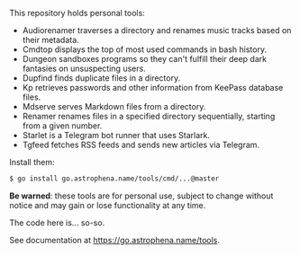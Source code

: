 <!-- Generated by devtools/gen/readme.go; DO NOT EDIT. -->

This repository holds personal tools:

- Audiorenamer traverses a directory and renames music tracks based on their metadata.
- Cmdtop displays the top of most used commands in bash history.
- Dungeon sandboxes programs so they can't fulfill their deep dark fantasies on unsuspecting users.
- Dupfind finds duplicate files in a directory.
- Kp retrieves passwords and other information from KeePass database files.
- Mdserve serves Markdown files from a directory.
- Renamer renames files in a specified directory sequentially, starting from a given number.
- Starlet is a Telegram bot runner that uses Starlark.
- Tgfeed fetches RSS feeds and sends new articles via Telegram.

Install them:

```sh
$ go install go.astrophena.name/tools/cmd/...@master
```

**Be warned**: these tools are for personal use, subject to change without notice and may gain or lose functionality at any time.

The code here is... so-so.

See documentation at https://go.astrophena.name/tools.

